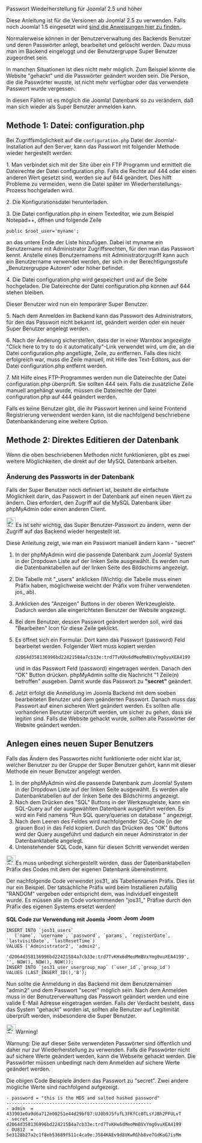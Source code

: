 <!-- Filename: How_do_you_recover_or_reset_your_admin_password%3F / Display title: Wie kann das Administrator Passwort wieder hergestellt oder zurückgesetzt werden? -->

Passwort Wiederherstellung für Joomla! 2.5 und höher

Diese Anleitung ist für die Versionen ab Joomla! 2.5 zu verwenden. Falls
noch Joomla! 1.5 eingesetzt wird [sind die Anweisungen hier zu
finden.](https://docs.joomla.org/J1.5:How_do_you_recover_or_reset_your_admin_password%3F "Special:MyLanguage/J1.5:How do you recover or reset your admin password?").

Normalerweise können in der Benutzerverwaltung des Backends Benutzer und
deren Passwörter anlegt, bearbeitet und gelöscht werden. Dazu muss man
im Backend eingeloggt und der Benutzergruppe Super Benutzer zugeordnet
sein.

In manchen Situationen ist dies nicht mehr möglich. Zum Beispiel könnte
die Website "gehackt" und die Passwörter geändert worden sein. Die
Person, die die Passwörter wusste, ist nicht mehr verfügbar oder das
verwendete Passwort wurde vergessen.

In diesen Fällen ist es möglich die Joomla! Datenbank so zu verändern,
daß man sich wieder als Super Benutzer anmelden kann.

## Methode 1: Datei: configuration.php

Bei Zugriffsmöglichkeit auf die `configuration.php` Datei der
Joomla!-Installation auf den Server, kann das Passwort mit folgender
Methode wieder hergestellt werden:

1\. Man verbindet sich mit der Site über ein FTP Programm und ermittelt
die Dateirechte der Datei configuration.php. Falls die Rechte auf 444
oder einen anderen Wert gesetzt sind, werden sie auf 644 geändert. Dies
hilft Probleme zu vermeiden, wenn die Datei später im
Wiederherstellungs-Prozess hochgeladen wird.

2\. Die Konfigurationsdatei herunterladen.

3\. Die Datei configuration.php in einem Texteditor, wie zum Beispiel
Notepad++, öffnen und folgende Zeile

    public $root_user='myname';

an das untere Ende der Liste hinzufügen. Dabei ist myname ein
Benutzername mit Administrator Zugriffsrechten, für den man das Passwort
kennt. Anstelle eines Benutzernamens mit Administratorzugriff kann auch
ein Benutzername verwendet werden, der sich in der Berechtigungsstufe
„Benutzergruppe Autoren“ oder höher befindet.

4\. Die Datei configuration.php wird gespeichert und auf die Seite
hochgeladen. Die Dateirechte der Datei configuration.php können auf 644
stehen bleiben.

Dieser Benutzer wird nun ein temporärer Super Benutzer.

5\. Nach dem Anmelden im Backend kann das Passwort des Administrators,
für den das Passwort nicht bekannt ist, geändert werden oder ein neuer
Super Benutzer angelegt werden.

6\. Nach der Änderung sicherstellen, dass der in einer Warnbox
angezeigte "Click here to try to do it automatically"-Link verwendet
wird, um die, an die Datei configuration.php angefügte, Zeile, zu
entfernen. Falls dies nicht erfolgreich war, muss die Zeile manuell, mit
Hilfe des Text-Editors, aus der Datei configuration.php entfernt werden.

7\. Mit Hilfe eines FTP-Programmes werden nun die Dateirechte der Datei
configuration.php überprüft. Sie sollten 444 sein. Falls die zusätzliche
Zeile manuell angehängt wurde, müssen die Dateirechte der Datei
configuration.php auf 444 geändert werden.

Falls es keine Benutzer gibt, die ihr Passwort kennen und keine Frontend
Registrierung verwendent werden kann, ist die nachfolgend beschriebene
Datenbankänderung eine weitere Option.

## Methode 2: Direktes Editieren der Datenbank

Wenn die oben beschriebenen Methoden nicht funktionieren, gibt es zwei
weitere Möglichkeiten, die direkt auf der MySQL Datenbank arbeiten.

### Änderung des Passworts in der Datenbank

Falls der Super Benutzer noch definiert ist, besteht die einfachste
Möglichkeit darin, das Passwort in der Datenbank auf einen neuen Wert zu
ändern. Dies erfordert, den Zugriff auf die MySQL Datenbank über
phpMyAdmin oder einen anderen Client.

<img
src="https://docs.joomla.org/images/thumb/4/41/Stop_hand_nuvola.svg.png/25px-Stop_hand_nuvola.svg.png"
decoding="async"
srcset="https://docs.joomla.org/images/thumb/4/41/Stop_hand_nuvola.svg.png/38px-Stop_hand_nuvola.svg.png 1.5x, https://docs.joomla.org/images/4/41/Stop_hand_nuvola.svg.png 2x"
data-file-width="40" data-file-height="40" width="25" height="25"
alt="Stop hand nuvola.svg.png" />Es ist sehr wichtig, das Super
Benutzer-Passwort zu ändern, wenn der Zugriff auf das Backend wieder
hergestellt ist.

Diese Anleitung zeigt, wie man ein Passwort manuell ändern kann -
"secret"

1.  In der phpMyAdmin wird die passende Datenbank zum Joomla! System in
    der Dropdown Liste auf der linken Seite ausgewählt. Es werden nun
    die Datenbanktabellen auf der linken Seite des Bildschirms
    angezeigt.

2.  Die Tabelle mit "\_users" anklicken (Wichtig: die Tabelle muss einen
    Präfix haben, möglichweise weicht der Präfix vom früher verwendeten
    jos\_ ab).

3.  Anklicken des "Anzeigen" Buttons in der oberen Werkzeugleiste.
    Dadurch werden alle eingerichteten Benutzer der Website angezeigt.

4.  Bei dem Benutzer, dessen Passwort geändert werden soll, wird das
    "Bearbeiten" Icon für diese Zeile geklickt.

5.  Es öffnet sich ein Formular. Dort kann das Passwort (password) Feld
    bearbeitet werden. Folgender Wert muss kopiert werden

        d2064d358136996bd22421584a7cb33e:trd7TvKHx6dMeoMmBVxYmg0vuXEA4199

    und in das Passwort Feld (password) eingetragen werden. Danach den
    "OK" Button drücken. phpMyAdmin sollte die Nachricht "1 Zeile(n)
    betroffen" ausgeben. Damit wurde das Passwort zu **"secret"**
    geändert.

6.  Jetzt erfolgt die Anmeldung im Joomla Backend mit dem soeben
    bearbeiteten Benutzer und dem geänderten Passwort. Danach muss das
    Passwort auf einen sicheren Wert geändert werden. Es sollten alle
    vorhandenen Benutzer überprüft werden, um sicher zu gehen, dass sie
    legitim sind. Falls die Website gehackt wurde, sollten alle
    Passwörter der Website geändert werden.

## Anlegen eines neuen Super Benutzers

Falls das Ändern des Passwortes nicht funktionierte oder nicht klar ist,
welcher Benutzer zu der Gruppe der Super Benutzer gehört, kann mit
dieser Methode ein neuer Benutzer angelegt werden.

1.  In der phpMyAdmin wird die passende Datenbank zum Joomla! System in
    der Dropdown Liste auf der linken Seite ausgewählt. Es werden alle
    Datenbanktabellen auf der linken Seite des Bildschirms angezeigt.
2.  Nach dem Drücken des "SQL" Buttons in der Werkzeugleiste, kann ein
    SQL-Query auf der ausgewählten Datenbank ausgeführt werden. Es wird
    ein Feld namens "Run SQL query/queries on database " angezeigt.
3.  Nach dem Leeren des Feldes wird nachfolgender SQL-Code (in der
    grauen Box) in das Feld kopiert. Durch das Drücken des "OK" Buttons
    wird der Query ausgeführt und dadurch ein neuer Adminstrator in der
    Datenbanktabelle angelegt.
4.  Untenstehender SQL Code, kann für diesen Schritt verwendet werden

<img
src="https://docs.joomla.org/images/thumb/4/41/Stop_hand_nuvola.svg.png/25px-Stop_hand_nuvola.svg.png"
decoding="async"
srcset="https://docs.joomla.org/images/thumb/4/41/Stop_hand_nuvola.svg.png/38px-Stop_hand_nuvola.svg.png 1.5x, https://docs.joomla.org/images/4/41/Stop_hand_nuvola.svg.png 2x"
data-file-width="40" data-file-height="40" width="25" height="25"
alt="Stop hand nuvola.svg.png" />Es muss unbedingt sichergestellt
werden, dass der Datenbanktabellen Präfix des Codes mit dem der eigenen
Datenbank übereinstimmt.

Der nachfolgende Code verwendet jos31\_ als Tabellennamen Präfix. Dies
ist nur ein Beispiel. Der tatsächliche Präfix wird beim Installieren
zufällig "RANDOM" vergeben oder entspricht dem, was individuell
eingestellt wurde. Es müssen alle im Code vorkommenden "jos31\_" Präfixe
durch den Präfix des eigenen Systems ersetzt werden!

**SQL Code zur Verwendung mit Joomla
 <img src="https://docs.joomla.org/images/5/53/Compat_icon_2_5.png"
decoding="async" data-file-width="40" data-file-height="17" width="40"
height="17" alt="Joomla 2.5" /> <img src="https://docs.joomla.org/images/4/4d/Compat_icon_3_x.png"
decoding="async" data-file-width="40" data-file-height="17" width="40"
height="17" alt="Joomla 3.x" /> <img src="https://docs.joomla.org/images/b/bd/Compat_icon_4_x.png"
decoding="async" data-file-width="40" data-file-height="17" width="40"
height="17" alt="Joomla 4.x" />**

    INSERT INTO `jos31_users`
       (`name`, `username`, `password`, `params`, `registerDate`, `lastvisitDate`, `lastResetTime`)
    VALUES ('Administrator2', 'admin2',
        'd2064d358136996bd22421584a7cb33e:trd7TvKHx6dMeoMmBVxYmg0vuXEA4199', '', NOW(), NOW(), NOW());
    INSERT INTO `jos31_user_usergroup_map` (`user_id`,`group_id`)
    VALUES (LAST_INSERT_ID(),'8');

Nun sollte die Anmeldung in das Backend mit dem Benutzernamen "admin2"
und dem Passwort "secret" möglich sein. Nach dem Anmelden muss in der
Benutzerverwaltung das Passwort geändert werden und eine valide E-Mail
Adresse eingetragen werden. Falls der Verdacht besteht, dass das System
"gehackt" worden ist, sollten alle Benutzer auf Legitimität überprüft
werden, insbesondere die Super Benutzer.

<img
src="https://docs.joomla.org/images/thumb/4/41/Stop_hand_nuvola.svg.png/25px-Stop_hand_nuvola.svg.png"
decoding="async"
srcset="https://docs.joomla.org/images/thumb/4/41/Stop_hand_nuvola.svg.png/38px-Stop_hand_nuvola.svg.png 1.5x, https://docs.joomla.org/images/4/41/Stop_hand_nuvola.svg.png 2x"
data-file-width="40" data-file-height="40" width="25" height="25"
alt="Stop hand nuvola.svg.png" />Warning!

Warnung: Die auf dieser Seite verwendeten Passwörter sind öffentlich und
daher nur zur Wiederherstellung zu verwenden. Falls die Passwörter nicht
auf sichere Werte geändert werden, kann die Webseite gehackt werden. Die
Passwörter müssen unbedingt nach dem Anmelden auf sichere Werte geändert
werden.

  
Die obigen Code Beispiele ändern das Passwort zu "secret". Zwei andere
mögliche Werte sind nachfolgend aufgezeigt.

    - password = "this is the MD5 and salted hashed password"
    ------------------------------------------------------
    - admin  = 433903e0a9d6a712e00251e44d29bf87:UJ0b9J5fufL3FKfCc0TLsYJBh2PFULvT
    - secret = d2064d358136996bd22421584a7cb33e:trd7TvKHx6dMeoMmBVxYmg0vuXEA4199
    - OU812  = 5e3128b27a2c1f8eb53689f511c4ca9e:J584KAEv9d8VKwRGhb8ve7GdKoG7isMm
